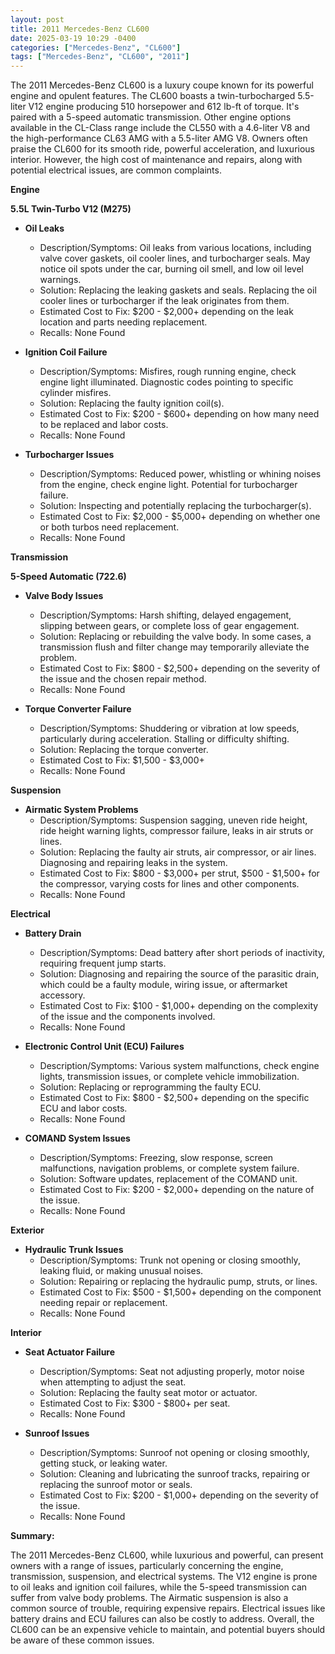 ```yaml
---
layout: post
title: 2011 Mercedes-Benz CL600
date: 2025-03-19 10:29 -0400
categories: ["Mercedes-Benz", "CL600"]
tags: ["Mercedes-Benz", "CL600", "2011"]
---
```

The 2011 Mercedes-Benz CL600 is a luxury coupe known for its powerful engine and opulent features. The CL600 boasts a twin-turbocharged 5.5-liter V12 engine producing 510 horsepower and 612 lb-ft of torque. It's paired with a 5-speed automatic transmission. Other engine options available in the CL-Class range include the CL550 with a 4.6-liter V8 and the high-performance CL63 AMG with a 5.5-liter AMG V8. Owners often praise the CL600 for its smooth ride, powerful acceleration, and luxurious interior. However, the high cost of maintenance and repairs, along with potential electrical issues, are common complaints.

**Engine**

**5.5L Twin-Turbo V12 (M275)**

*   **Oil Leaks**
    *   Description/Symptoms: Oil leaks from various locations, including valve cover gaskets, oil cooler lines, and turbocharger seals. May notice oil spots under the car, burning oil smell, and low oil level warnings.
    *   Solution: Replacing the leaking gaskets and seals. Replacing the oil cooler lines or turbocharger if the leak originates from them.
    *   Estimated Cost to Fix: $200 - $2,000+ depending on the leak location and parts needing replacement.
    *   Recalls: None Found

*   **Ignition Coil Failure**
    *   Description/Symptoms: Misfires, rough running engine, check engine light illuminated. Diagnostic codes pointing to specific cylinder misfires.
    *   Solution: Replacing the faulty ignition coil(s).
    *   Estimated Cost to Fix: $200 - $600+ depending on how many need to be replaced and labor costs.
    *   Recalls: None Found

*   **Turbocharger Issues**
    *   Description/Symptoms: Reduced power, whistling or whining noises from the engine, check engine light. Potential for turbocharger failure.
    *   Solution: Inspecting and potentially replacing the turbocharger(s).
    *   Estimated Cost to Fix: $2,000 - $5,000+ depending on whether one or both turbos need replacement.
    *   Recalls: None Found

**Transmission**

**5-Speed Automatic (722.6)**

*   **Valve Body Issues**
    *   Description/Symptoms: Harsh shifting, delayed engagement, slipping between gears, or complete loss of gear engagement.
    *   Solution: Replacing or rebuilding the valve body. In some cases, a transmission flush and filter change may temporarily alleviate the problem.
    *   Estimated Cost to Fix: $800 - $2,500+ depending on the severity of the issue and the chosen repair method.
    *   Recalls: None Found

*   **Torque Converter Failure**
    *   Description/Symptoms: Shuddering or vibration at low speeds, particularly during acceleration. Stalling or difficulty shifting.
    *   Solution: Replacing the torque converter.
    *   Estimated Cost to Fix: $1,500 - $3,000+
    *   Recalls: None Found

**Suspension**

*   **Airmatic System Problems**
    *   Description/Symptoms: Suspension sagging, uneven ride height, ride height warning lights, compressor failure, leaks in air struts or lines.
    *   Solution: Replacing the faulty air struts, air compressor, or air lines. Diagnosing and repairing leaks in the system.
    *   Estimated Cost to Fix: $800 - $3,000+ per strut, $500 - $1,500+ for the compressor, varying costs for lines and other components.
    *   Recalls: None Found

**Electrical**

*   **Battery Drain**
    *   Description/Symptoms: Dead battery after short periods of inactivity, requiring frequent jump starts.
    *   Solution: Diagnosing and repairing the source of the parasitic drain, which could be a faulty module, wiring issue, or aftermarket accessory.
    *   Estimated Cost to Fix: $100 - $1,000+ depending on the complexity of the issue and the components involved.
    *   Recalls: None Found

*   **Electronic Control Unit (ECU) Failures**
    *   Description/Symptoms: Various system malfunctions, check engine lights, transmission issues, or complete vehicle immobilization.
    *   Solution: Replacing or reprogramming the faulty ECU.
    *   Estimated Cost to Fix: $800 - $2,500+ depending on the specific ECU and labor costs.
    *   Recalls: None Found

*   **COMAND System Issues**
    *   Description/Symptoms: Freezing, slow response, screen malfunctions, navigation problems, or complete system failure.
    *   Solution: Software updates, replacement of the COMAND unit.
    *   Estimated Cost to Fix: $200 - $2,000+ depending on the nature of the issue.
    *   Recalls: None Found

**Exterior**

*   **Hydraulic Trunk Issues**
    *   Description/Symptoms: Trunk not opening or closing smoothly, leaking fluid, or making unusual noises.
    *   Solution: Repairing or replacing the hydraulic pump, struts, or lines.
    *   Estimated Cost to Fix: $500 - $1,500+ depending on the component needing repair or replacement.
    *   Recalls: None Found

**Interior**

*   **Seat Actuator Failure**
    *   Description/Symptoms: Seat not adjusting properly, motor noise when attempting to adjust the seat.
    *   Solution: Replacing the faulty seat motor or actuator.
    *   Estimated Cost to Fix: $300 - $800+ per seat.
    *   Recalls: None Found

*   **Sunroof Issues**
    *   Description/Symptoms: Sunroof not opening or closing smoothly, getting stuck, or leaking water.
    *   Solution: Cleaning and lubricating the sunroof tracks, repairing or replacing the sunroof motor or seals.
    *   Estimated Cost to Fix: $200 - $1,000+ depending on the severity of the issue.
    *   Recalls: None Found

**Summary:**

The 2011 Mercedes-Benz CL600, while luxurious and powerful, can present owners with a range of issues, particularly concerning the engine, transmission, suspension, and electrical systems. The V12 engine is prone to oil leaks and ignition coil failures, while the 5-speed transmission can suffer from valve body problems. The Airmatic suspension is also a common source of trouble, requiring expensive repairs. Electrical issues like battery drains and ECU failures can also be costly to address. Overall, the CL600 can be an expensive vehicle to maintain, and potential buyers should be aware of these common issues.

